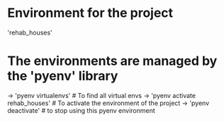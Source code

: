 # Environment for the project 

'rehab_houses'

# The environments are managed by the 'pyenv' library

-> 'pyenv virtualenvs' # To find all virtual envs
-> 'pyenv activate rehab_houses' # To activate the environment of the project
-> 'pyenv deactivate' # to stop using this pyenv environment


